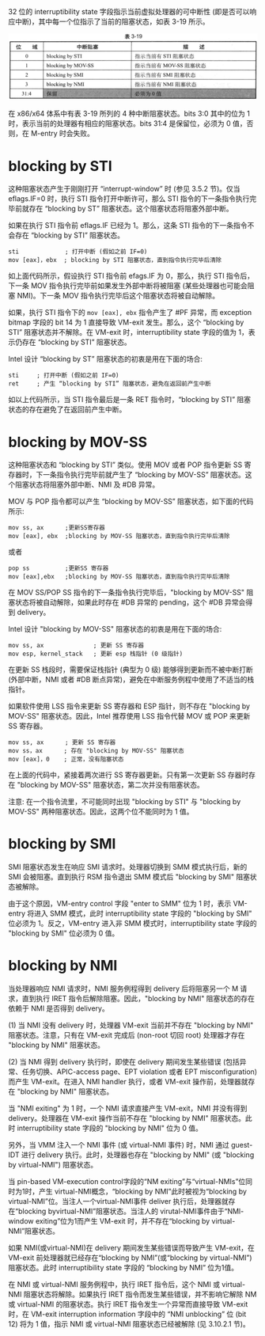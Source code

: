 
32 位的 interruptibility state 字段指示当前虚拟处理器的可中断性 (即是否可以响应中断)，其中每一个位指示了当前的阻塞状态，如表 3-19 所示。

![2024-08-30-10-21-49.png](./images/2024-08-30-10-21-49.png)

在 x86/x64 体系中有表 3-19 所列的 4 种中断阻塞状态。bits 3:0 其中的位为 1 时，表示当前的处理器有相应的阻塞状态。bits 31:4 是保留位，必须为 0 值，否则，在 M-entry 时会失败。

# blocking by STI

这种阻塞状态产生于刚刚打开 “interrupt-window” 时 (参见 3.5.2 节)。仅当 eflags.IF=0 时，执行 STI 指令打开中断许可，那么 STI 指令的下一条指令执行完毕前就存在 “blocking by ST” 阻塞状态。这个阻塞状态将阻塞外部中断。

如果在执行 STI 指令前 eflags.IF 已经为 1。那么，这条 STI 指令的下一条指令不会存在 “blocking by STI” 阻塞状态。

```
sti             ; 打开中断 (假如之前 IF=0)
mov [eax]，ebx  ; blocking by STI 阻塞状态，直到指令执行完毕后清除
```

如上面代码所示，假设执行 STI 指令前 efags.IF 为 0，那么，执行 STI 指令后，下一条 MOV 指令执行完毕前如果发生外部中断将被阻塞 (某些处理器也可能会阻塞 NMI)。下一条 MOV 指令执行完毕后这个阻塞状态将被自动解除。

如果，执行 STI 指令下的 `mov [eax], ebx` 指令产生了 #PF 异常，而 exception bitmap 字段的 bit 14 为 1 直接导致 VM-exit 发生。那么，这个 “blocking by STI” 阻塞状态并不解除。在 VM-exit 时，interruptibility state 字段的值为 1，表示仍存在 “blocking by STI” 阻塞状态。

Intel 设计 “blocking by ST” 阻塞状态的初衷是用在下面的场合:

```
sti     ; 打开中断 (假如之前 IF=0)
ret     ; 产生 “blocking by STI” 阻塞状态，避免在返回前产生中断
```

如以上代码所示，当 STI 指令最后是一条 RET 指令时，“blocking by STI” 阻塞状态的存在避免了在返回前产生中断。

# blocking by MOV-SS

这种阻塞状态和 “blocking by STI” 类似。使用 MOV 或者 POP 指令更新 SS 寄存器时，下一条指令执行完毕前就产生了 “blocking by MOV-SS” 阻塞状态。这个阻塞状态将阻塞外部中断、NMI 及 #DB 异常。

MOV 与 POP 指令都可以产生 “blocking by MOV-SS” 阻塞状态，如下面的代码所示:

```
mov ss, ax      ;更新SS寄存器
mov [eax], ebx  ;blocking by MOV-SS 阻塞状态，直到指令执行完毕后清除
```

或者

```
pop ss          ;更新SS 寄存器
mov [eax],ebx   ;blocking by MOV-SS 阻塞状态，直到指令执行完毕后清除
```

在 MOV SS/POP SS 指令的下一条指令执行完毕后，"blocking by MOV-SS" 阻塞状态将被自动解除，如果此时存在 #DB 异常的 pending，这个 #DB 异常会得到 delivery。

Intel 设计 "blocking by MOV-SS" 阻塞状态的初衷是用在下面的场合:

```
mov ss, ax              ; 更新 SS 寄存器
mov esp, kernel_stack   ; 更新 esp 栈指针 (0 级指针)
```

在更新 SS 栈段时，需要保证栈指针 (典型为 0 级) 能够得到更新而不被中断打断 (外部中断，NMI 或者 #DB 断点异常)，避免在中断服务例程中使用了不适当的栈指针。

如果软件使用 LSS 指令来更新 SS 寄存器和 ESP 指针，则不存在 "blocking by MOV-SS" 阻塞状态。因此，Intel 推荐使用 LSS 指令代替 MOV 或 POP 来更新 SS 寄存器。

```
mov ss, ax      ; 更新 SS 寄存器
mov ss，ax      ; 存在 "blocking by MOV-SS" 阻塞状态
mov [eax]，0    ; 正常，没有阻塞状态
```

在上面的代码中，紧接着两次进行 SS 寄存器更新。只有第一次更新 SS 存器时存在 "blocking by MOV-SS" 阻塞状态，第二次并没有阻塞状态。

注意: 在一个指令流里，不可能同时出现 "blocking by STI" 与 "blocking by MOV-SS" 两种阻塞状态。因此，这两个位不能同时为 1 值。

# blocking by SMI

SMI 阻塞状态发生在响应 SMI 请求时。处理器切换到 SMM 模式执行后，新的 SMI 会被阻塞。直到执行 RSM 指令退出 SMM 模式后 "blocking by SMI" 阻塞状态被解除。

由于这个原因，VM-entry control 字段 "enter to SMM" 位为 1 时，表示 VM-entry 将进入 SMM 模式，此时 interruptibility state 字段的 "blocking by SMI" 位必须为 1。反之，VM-entry 进入非 SMM 模式时，interruptibility state 字段的 "blocking by SMI" 位必须为 0 值。

# blocking by NMI

当处理器响应 NMI 请求时，NMI 服务例程得到 delivery 后将阻塞另一个 M 请求，直到执行 IRET 指令后解除阻塞。因此，"blocking by NMI" 阻塞状态的存在依赖于 NMI 是否得到 delivery。

(1) 当 NMI 没有 delivery 时，处理器 VM-exit 当前并不存在 "blocking by NMI" 阻塞状态。注意，只有在 VM-exit 完成后 (non-root 切回 root) 处理器才存在 "blocking by NMI" 阻塞状态。

(2) 当 NMI 得到 delivery 执行时，即使在 delivery 期间发生某些错误 (包括异常、任务切换、APIC-access page、EPT violation 或者 EPT misconfiguration) 而产生 VM-exit。在进入 NMI handler 执行，或者 VM-exit 操作前，处理器就存在 "blocking by NMI" 阻塞状态。

当 "NMI exiting" 为 1 时，一个 NMI 请求直接产生 VM-exit，NMI 并没有得到 delivery。处理器在 VM-exit 操作当前不存在 "blocking by NMI" 阻塞状态。此时 interruptibility state 字段的 "blocking by NMI" 位为 0 值。

另外，当 VMM 注入一个 NMI 事件 (或 virtual-NMI 事件) 时，NMI 通过 guest-IDT 进行 delivery 执行。此时，处理器也存在 "blocking by NMI" (或 "blocking by virtual-NMI") 阻塞状态。

当 pin-based VM-execution control字段的“NM exiting”与“virtual-NMIs”位同时为1时，产生 virtual-NMI概念，“blocking by NMI”此时被视为“blocking by virtual-NMI”位。当注人一个virtual-NMI事件 deliver 执行后，处理器就存在“blocking byvirtual-NMI”阻塞状态。当注人的 virutal-NMI事件由于“NMl-window exiting”位为1而产生 VM-exit 时，并不存在“blocking by virtual-NMI”阻塞状态。

如果 NMI(或virtual-NMI)在 delivery 期间发生某些错误而导致产生 VM-exit，在VM-exit 前处理器就已经存在“blocking by NMI”(或“blocking by virtual-NMI”)阻塞状态。此时 interruptibility state 字段的 “blocking by NMI” 位为1值。

在 NMI 或 virtual-NMI 服务例程中，执行 IRET 指令后，这个 NMI 或 virtual-NMI 阻塞状态将解除。如果执行 IRET 指令而发生某些错误，并不影响它解除 NM 或 virtual-NMI 的阻塞状态。执行 IRET 指令发生一个异常而直接导致 VM-exit 时，在 VM-exit interruption information 字段中的 “NMI unblocking” 位 (bit 12) 将为 1 值，指示 NMI 或 virtual-NMI 阻塞状态已经被解除 (见 3.10.2.1 节)。


